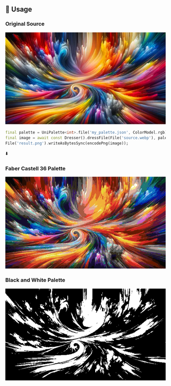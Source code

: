 ## 🚀 Usage

### Original Source

![Source image](https://raw.githubusercontent.com/signmotion/replace_palette/master/images/colorful_swirl.webp)

```dart
final palette = UniPalette<int>.file('my_palette.json', ColorModel.rgb);
final image = await const Dresser().dressFile(File('source.webp'), palette);
File('result.png').writeAsBytesSync(encodePng(image));
```

⬇️

### Faber Castell 36 Palette

![Faber Castell 36 Palette - Result image](https://raw.githubusercontent.com/signmotion/replace_palette/master/images/colorful_swirl_faber_castell_36.png)

### Black and White Palette

![Black and White Palette - Result image](https://raw.githubusercontent.com/signmotion/replace_palette/master/images/colorful_swirl_black_white.png)
